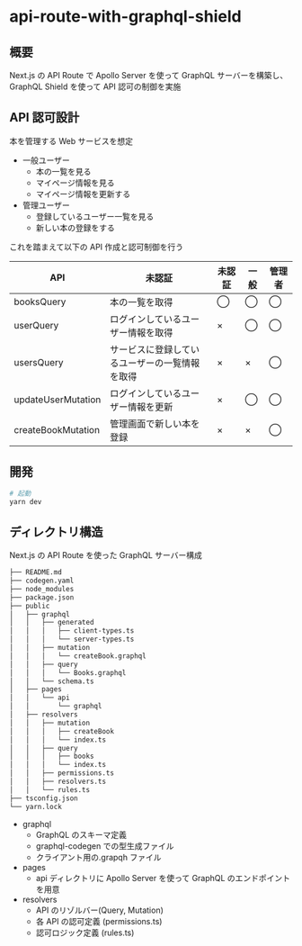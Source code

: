 # api-route-with-graphql-shield

## 概要

Next.js の API Route で Apollo Server を使って GraphQL サーバーを構築し、GraphQL Shield を使って API 認可の制御を実施

## API 認可設計

本を管理する Web サービスを想定

- 一般ユーザー
  - 本の一覧を見る
  - マイページ情報を見る
  - マイページ情報を更新する
- 管理ユーザー
  - 登録しているユーザー一覧を見る
  - 新しい本の登録をする

これを踏まえて以下の API 作成と認可制御を行う

| API                | 未認証                                         | 未認証 | 一般 | 管理者 |
| ------------------ | ---------------------------------------------- | ------ | ---- | ------ |
| booksQuery         | 本の一覧を取得                                 | ◯      | ◯    | ◯      |
| userQuery          | ログインしているユーザー情報を取得             | ×      | ◯    | ◯      |
| usersQuery         | サービスに登録しているユーザーの一覧情報を取得 | ×      | ×    | ◯      |
| updateUserMutation | ログインしているユーザー情報を更新             | ×      | ◯    | ◯      |
| createBookMutation | 管理画面で新しい本を登録                       | ×      | ×    | ◯      |

## 開発

```bash
# 起動
yarn dev
```

## ディレクトリ構造

Next.js の API Route を使った GraphQL サーバー構成

```bash
├── README.md
├── codegen.yaml
├── node_modules
├── package.json
├── public
│   ├── graphql
│   │   ├── generated
│   │   │   ├── client-types.ts
│   │   │   └── server-types.ts
│   │   ├── mutation
│   │   │   └── createBook.graphql
│   │   ├── query
│   │   │   └── Books.graphql
│   │   └── schema.ts
│   ├── pages
│   │   └── api
│   │       └── graphql
│   ├── resolvers
│   │   ├── mutation
│   │   │   ├── createBook
│   │   │   └── index.ts
│   │   ├── query
│   │   │   ├── books
│   │   │   └── index.ts
│   │   ├── permissions.ts
│   │   ├── resolvers.ts
│   │   └── rules.ts
├── tsconfig.json
└── yarn.lock
```

- graphql
  - GraphQL のスキーマ定義
  - graphql-codegen での型生成ファイル
  - クライアント用の.grapqh ファイル
- pages
  - api ディレクトリに Apollo Server を使って GraphQL のエンドポイントを用意
- resolvers
  - API のリゾルバー(Query, Mutation)
  - 各 API の認可定義 (permissions.ts)
  - 認可ロジック定義 (rules.ts)
